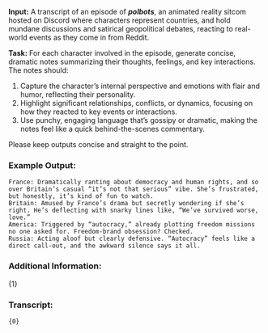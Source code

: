 **Input:** A transcript of an episode of **_polbots_**, an animated reality sitcom hosted on Discord where characters represent countries, and hold mundane discussions and satirical geopolitical debates, reacting to real-world events as they come in from Reddit. 

**Task:** For each character involved in the episode, generate concise, dramatic notes summarizing their thoughts, feelings, and key interactions. The notes should:
1. Capture the character’s internal perspective and emotions with flair and humor, reflecting their personality.
2. Highlight significant relationships, conflicts, or dynamics, focusing on how they reacted to key events or interactions.
3. Use punchy, engaging language that’s gossipy or dramatic, making the notes feel like a quick behind-the-scenes commentary.

Please keep outputs concise and straight to the point.

### Example Output:

```
France: Dramatically ranting about democracy and human rights, and so over Britain’s casual “it’s not that serious” vibe. She’s frustrated, but honestly, it’s kind of fun to watch.
Britain: Amused by France’s drama but secretly wondering if she’s right. He’s deflecting with snarky lines like, “We’ve survived worse, love.”
America: Triggered by “autocracy,” already plotting freedom missions no one asked for. Freedom-brand obsession? Checked.
Russia: Acting aloof but clearly defensive. “Autocracy” feels like a direct call-out, and the awkward silence says it all.
```

### Additional Information:

{1}

### Transcript:

```
{0}
```
